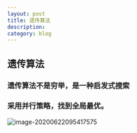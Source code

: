 ```yaml
---
layout: post
title: 遗传算法
description: 
category: blog
---
```

## 遗传算法

### 遗传算法不是穷举，是一种启发式搜索
### 采用并行策略，找到全局最优。

![image-20200622095417575](D:\codeapplication\lilipopololo.github.io\_posts\pic\image-20200622095417575.png)